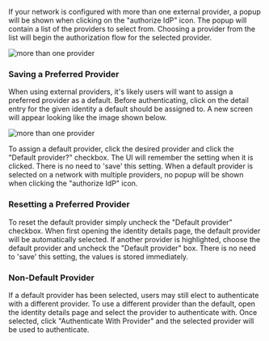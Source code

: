 If your network is configured with more than one external provider, a popup will be shown when clicking on
the "authorize IdP" icon. The popup will contain a list of the providers to select from. Choosing a provider from the
list will begin the authorization flow for the selected provider.

![more than one provider](/img/ext-jwt-signer/windows-more-than-one-provider.png)

### Saving a Preferred Provider

When using external providers, it's likely users will want to assign a preferred provider as a default. Before
authenticating, click on the detail entry for the given identity a default should be assigned to. A new screen will
appear looking like the image shown below.

![more than one provider](/img/ext-jwt-signer/windows-provider-prefs.png)

To assign a default provider, click the desired provider and click the "Default provider?" checkbox. The UI will remember
the setting when it is clicked. There is no need to 'save' this setting. When a default provider is selected on a network
with multiple providers, no popup will be shown when clicking the "authorize IdP" icon.


### Resetting a Preferred Provider

To reset the default provider simply uncheck the "Default provider" checkbox. When first opening the identity details
page, the default provider will be automatically selected. If another provider is highlighted, choose the default provider
and uncheck the "Default provider" box. There is no need to 'save' this setting, the values is stored immediately.

### Non-Default Provider

If a default provider has been selected, users may still elect to authenticate with a different provider. To use a
different provider than the default, open the identity details page and select the provider to authenticate with. Once
selected, click "Authenticate With Provider" and the selected provider will be used to authenticate.
